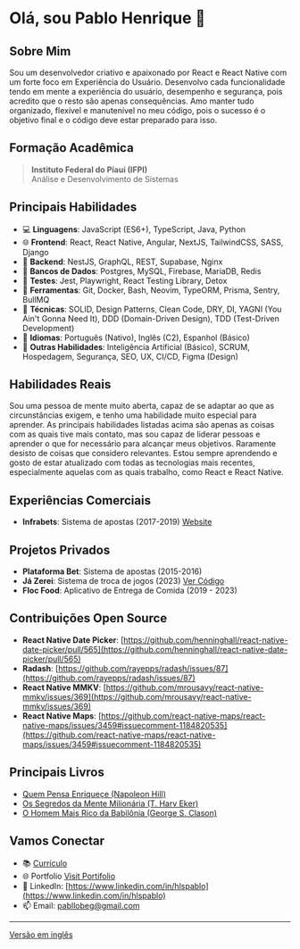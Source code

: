 # Olá, sou Pablo Henrique 👋

## Sobre Mim

Sou um desenvolvedor criativo e apaixonado por React e React Native com um forte foco em Experiência do Usuário.
Desenvolvo cada funcionalidade tendo em mente a experiência do usuário, desempenho e segurança, pois acredito que o resto são apenas consequências. 
Amo manter tudo organizado, flexível e manutenível no meu código, pois o sucesso é o objetivo final e o código deve estar preparado para isso.

## Formação Acadêmica
> **Instituto Federal do Píaui (IFPI)** <br />
> Análise e Desenvolvimento de Sistemas

## Principais Habilidades
- 💻 **Linguagens**: JavaScript (ES6+), TypeScript, Java, Python
- 🌐 **Frontend**: React, React Native, Angular, NextJS, TailwindCSS, SASS, Django
- 🔗 **Backend**: NestJS, GraphQL, REST, Supabase, Nginx
- 💾 **Bancos de Dados**: Postgres, MySQL, Firebase, MariaDB, Redis
- 🧪 **Testes**: Jest, Playwright, React Testing Library, Detox
- 🔧 **Ferramentas**: Git, Docker, Bash, Neovim, TypeORM, Prisma, Sentry, BullMQ
- 🔦 **Técnicas**: SOLID, Design Patterns, Clean Code, DRY, DI, YAGNI (You Ain't Gonna Need It), DDD (Domain-Driven Design), TDD (Test-Driven Development)
- 🌟 **Idiomas**: Português (Nativo), Inglês (C2), Espanhol (Básico)
- 🚀 **Outras Habilidades**: Inteligência Artificial (Básico), SCRUM, Hospedagem, Segurança, SEO, UX, CI/CD, Figma (Design)

## Habilidades Reais
Sou uma pessoa de mente muito aberta, capaz de se adaptar ao que as circunstâncias exigem, e tenho uma habilidade muito especial para aprender. 
As principais habilidades listadas acima são apenas as coisas com as quais tive mais contato,
mas sou capaz de liderar pessoas e aprender o que for necessário para alcançar meus objetivos. 
Raramente desisto de coisas que considero relevantes. Estou sempre aprendendo e gosto de estar atualizado com todas as tecnologias mais recentes, 
especialmente aquelas com as quais trabalho, como React e React Native.

## Experiências Comerciais
- **Infrabets**: Sistema de apostas (2017-2019) [Website](https://infrabets.com.br)

## Projetos Privados
- **Plataforma Bet**: Sistema de apostas (2015-2016)
- **Já Zerei**: Sistema de troca de jogos (2023) [Ver Código](https://github.com/hlspablo/jazerei)
- **Floc Food**: Aplicativo de Entrega de Comida (2019 - 2023)

## Contribuições Open Source
- **React Native Date Picker**: [https://github.com/henninghall/react-native-date-picker/pull/565](https://github.com/henninghall/react-native-date-picker/pull/565)
- **Radash**: [https://github.com/rayepps/radash/issues/87](https://github.com/rayepps/radash/issues/87)
- **React Native MMKV**: [https://github.com/mrousavy/react-native-mmkv/issues/369](https://github.com/mrousavy/react-native-mmkv/issues/369)
- **React Native Maps**: [https://github.com/react-native-maps/react-native-maps/issues/3459#issuecomment-1184820535](https://github.com/react-native-maps/react-native-maps/issues/3459#issuecomment-1184820535)

## Principais Livros
- [Quem Pensa Enriqueçe (Napoleon Hill)](https://www.amazon.com.br/Quem-Pensa-Enriquece-Legado-Napoleon/dp/8568014542)
- [Os Segredos da Mente Milionária (T. Harv Eker)](https://www.amazon.com.br/segredos-mente-milion%C3%A1ria-Harv-Eker/dp/8575422391)
- [O Homem Mais Rico da Babilônia (George S. Clason)](https://www.amazon.com.br/Homem-Mais-Rico-Babil%C3%B4nia/dp/8595081530)

## Vamos Conectar
- 📚 [Currículo](https://github.com/hlspablo/hlspablo/blob/main/curriculo.pdf)
- 🌐 Portfolio [Visit Portifolio](https://webshell-hlspablo.vercel.app)
- 📱 LinkedIn: [https://www.linkedin.com/in/hlspablo](https://www.linkedin.com/in/hlspablo)
- 📫 Email: pabllobeg@gmail.com

---
[Versão em inglês](README.md)

